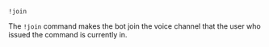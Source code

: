 ```plaintext
!join
```
The `!join` command makes the bot join the voice channel that the user who issued the command is currently in.